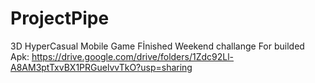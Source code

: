 # ProjectPipe
 3D HyperCasual Mobile Game
 Fİnished
 Weekend challange
For builded Apk: https://drive.google.com/drive/folders/1Zdc92Ll-A8AM3ptTxvBX1PRGuelvvTkO?usp=sharing
